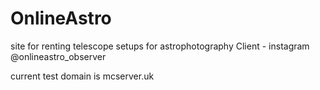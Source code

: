 # OnlineAstro
site for renting telescope setups for astrophotography
Client - instagram @onlineastro_observer

current test domain is mcserver.uk
